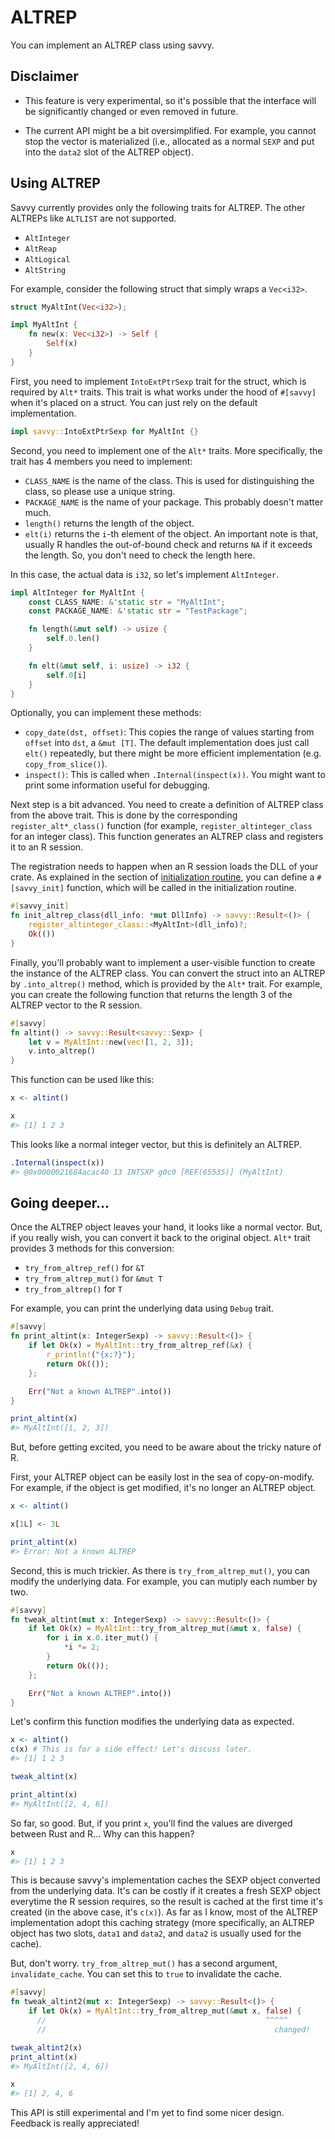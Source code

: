 # ALTREP

You can implement an ALTREP class using savvy. 

## Disclaimer

* This feature is very experimental, so it's possible that the interface will be
  significantly changed or even removed in future.

* The current API might be a bit oversimplified. For example, you cannot stop
  the vector is materialized (i.e., allocated as a normal `SEXP` and put into
  the `data2` slot of the ALTREP object).

## Using ALTREP

Savvy currently provides only the following traits for ALTREP. The other ALTREPs
like `ALTLIST` are not supported.

* `AltInteger`
* `AltReap`
* `AltLogical`
* `AltString`

For example, consider the following struct that simply wraps a `Vec<i32>`.

```rust
struct MyAltInt(Vec<i32>);

impl MyAltInt {
    fn new(x: Vec<i32>) -> Self {
        Self(x)
    }
}
```

First, you need to implement `IntoExtPtrSexp` trait for the struct, which is
required by `Alt*` traits. This trait is what works under the hood of `#[savvy]`
when it's placed on a struct. You can just rely on the default implementation.

```rust
impl savvy::IntoExtPtrSexp for MyAltInt {}
```

Second, you need to implement one of the `Alt*` traits. More specifically, the
trait has 4 members you need to implement:

* `CLASS_NAME` is the name of the class. This is used for distinguishing the class, so
  please use a unique string.
* `PACKAGE_NAME` is the name of your package. This probably doesn't matter much.
* `length()` returns the length of the object.
* `elt(i)` returns the `i`-th element of the object. An important note is that,
  usually R handles the out-of-bound check and returns `NA` if it exceeds the
  length. So, you don't need to check the length here.

In this case, the actual data is `i32`, so let's implement `AltInteger`.

``` rust
impl AltInteger for MyAltInt {
    const CLASS_NAME: &'static str = "MyAltInt";
    const PACKAGE_NAME: &'static str = "TestPackage";

    fn length(&mut self) -> usize {
        self.0.len()
    }

    fn elt(&mut self, i: usize) -> i32 {
        self.0[i]
    }
}
```

Optionally, you can implement these methods:

* `copy_date(dst, offset)`: This copies the range of values starting from
  `offset` into `dst`, a `&mut [T]`. The default implementation does just call
  `elt()` repeatedly, but there might be more efficient implementation (e.g.
  `copy_from_slice()`).
* `inspect()`: This is called when `.Internal(inspect(x))`. You might want to
  print some information useful for debugging.

Next step is a bit advanced. You need to create a definition of ALTREP class
from the above trait. This is done by the corresponding `register_alt*_class()`
function (for example, `register_altinteger_class` for an integer class). This
function generates an ALTREP class and registers it to an R session.

The registration needs to happen when an R session loads the DLL of your crate.
As explained in the section of [initialization routine](./initialization_routine.md),
you can define a `#[savvy_init]` function, which will be called in the 
initialization routine.

``` rust
#[savvy_init]
fn init_altrep_class(dll_info: *mut DllInfo) -> savvy::Result<()> {
    register_altinteger_class::<MyAltInt>(dll_info)?;
    Ok(())
}
```

Finally, you'll probably want to implement a user-visible function to create the
instance of the ALTREP class. You can convert the struct into an ALTREP by
`.into_altrep()` method, which is provided by the `Alt*` trait. For example, you
can create the following function that returns the length 3 of the ALTREP vector
to the R session.

``` rust
#[savvy]
fn altint() -> savvy::Result<savvy::Sexp> {
    let v = MyAltInt::new(vec![1, 2, 3]);
    v.into_altrep()
}
```

This function can be used like this:

``` r
x <- altint()

x
#> [1] 1 2 3
```

This looks like a normal integer vector, but this is definitely an ALTREP.

```r
.Internal(inspect(x))
#> @0x0000021684acac40 13 INTSXP g0c0 [REF(65535)] (MyAltInt)
```

## Going deeper...

Once the ALTREP object leaves your hand, it looks like a normal vector. But, if
you really wish, you can convert it back to the original object. `Alt*` trait
provides 3 methods for this conversion:

* `try_from_altrep_ref()` for `&T`
* `try_from_altrep_mut()` for `&mut T`
* `try_from_altrep()` for `T`

For example, you can print the underlying data using `Debug` trait.

``` rust
#[savvy]
fn print_altint(x: IntegerSexp) -> savvy::Result<()> {
    if let Ok(x) = MyAltInt::try_from_altrep_ref(&x) {
        r_println!("{x:?}");
        return Ok(());
    };

    Err("Not a known ALTREP".into())
}
```

``` r
print_altint(x)
#> MyAltInt([1, 2, 3])
```

But, before getting excited, you need to be aware about the tricky nature of R.

First, your ALTREP object can be easily lost in the sea of copy-on-modify. For
example, if the object is get modified, it's no longer an ALTREP object.

``` r
x <- altint()

x[1L] <- 3L

print_altint(x)
#> Error: Not a known ALTREP
```

Second, this is much trickier. As there is `try_from_altrep_mut()`, you can
modify the underlying data. For example, you can mutiply each number by two.

``` rust
#[savvy]
fn tweak_altint(mut x: IntegerSexp) -> savvy::Result<()> {
    if let Ok(x) = MyAltInt::try_from_altrep_mut(&mut x, false) {
        for i in x.0.iter_mut() {
            *i *= 2;
        }
        return Ok(());
    };

    Err("Not a known ALTREP".into())
}
```

Let's confirm this function modifies the underlying data as expected.

``` r
x <- altint()
c(x) # This is for a side effect! Let's discuss later.
#> [1] 1 2 3

tweak_altint(x)

print_altint(x)
#> MyAltInt([2, 4, 6])
```

So far, so good. But, if you print `x`, you'll find the values are diverged
between Rust and R... Why can this happen?

``` r
x
#> [1] 1 2 3
```

This is because savvy's implementation caches the SEXP object converted from the
underlying data. It's can be costly if it creates a fresh SEXP object everytime
the R session requires, so the result is cached at the first time it's created
(in the above case, it's `c(x)`). As far as I know, most of the ALTREP
implementation adopt this caching strategy (more specifically, an ALTREP object
has two slots, `data1` and `data2`, and `data2` is usually used for the cache).

But, don't worry. `try_from_altrep_mut()` has a second argument,
`invalidate_cache`. You can set this to `true` to invalidate the cache.

```rust
#[savvy]
fn tweak_altint2(mut x: IntegerSexp) -> savvy::Result<()> {
    if let Ok(x) = MyAltInt::try_from_altrep_mut(&mut x, false) {
      //                                                 ^^^^^
      //                                                   changed!
```

``` r
tweak_altint2(x)
print_altint(x)
#> MyAltInt([2, 4, 6])

x
#> [1] 2, 4, 6
```

This API is still experimental and I'm yet to find some nicer design. Feedback
is really appreciated!
